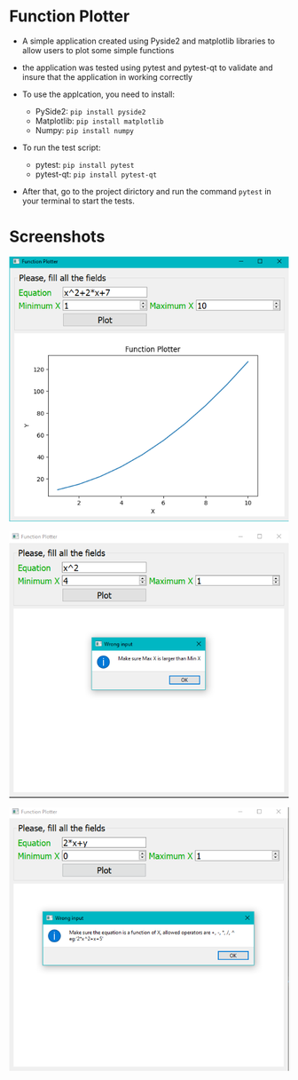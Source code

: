 # Function Plotter
- A simple application created using Pyside2 and matplotlib libraries to allow users to plot some simple functions
- the application was tested using pytest and pytest-qt to validate and insure that the application in working correctly
  
- To use the applcation, you need to install:
  - PySide2: `pip install pyside2`
  - Matplotlib: `pip install matplotlib`
  - Numpy: `pip install numpy`
- To run the test script:
  - pytest: `pip install pytest`
  - pytest-qt: `pip install pytest-qt`
- After that, go to the project dirictory and run the command  `pytest` in your terminal to start the tests.

# Screenshots
<p align='center'>
<img src=https://github.com/Mostafa-Usama/Function-Plotter/blob/main/Screenshots/Screenshot%202023-07-14%20201204.png>
</p>
<p align='center'>
<img src=https://github.com/Mostafa-Usama/Function-Plotter/blob/main/Screenshots/Screenshot%202023-07-14%20201026.png>
</p>
<p align='center'>
<img src=https://github.com/Mostafa-Usama/Function-Plotter/blob/main/Screenshots/Screenshot%202023-07-14%20200844.png>
</p>
